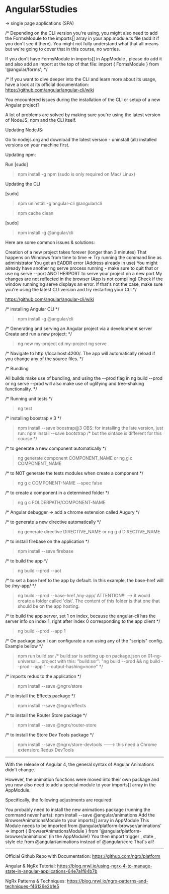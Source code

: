 
# Angular5Studies
-> single page applications (SPA)

/*
Depending on the CLI version you're using, you might also need to add the FormsModule  to the imports[]  array in your app.module.ts  file (add it if you don't see it there). You might not fully understand what that all means but we're going to cover that in this course, no worries.

If you don't have FormsModule  in imports[]  in AppModule , please do add it and also add an import at the top of that file: import { FormsModule } from '@angular/forms'; 
*/

/*
If you want to dive deeper into the CLI and learn more about its usage, have a look at its official documentation: https://github.com/angular/angular-cli/wiki

You encountered issues during the installation of the CLI or setup of a new Angular project?

A lot of problems are solved by making sure you're using the latest version of NodeJS, npm and the CLI itself.

Updating NodeJS:

Go to nodejs.org and download the latest version - uninstall (all) installed versions on your machine first.

Updating npm:

Run [sudo] 
> npm install -g npm
(sudo  is only required on Mac/ Linux)

Updating the CLI

[sudo] 
> npm uninstall -g angular-cli @angular/cli 

> npm cache clean 

[sudo] 
> npm install -g @angular/cli 

Here are some common issues & solutions:

Creation of a new project takes forever (longer than 3 minutes)
That happens on Windows from time to time => Try running the command line as administrator
You get an EADDR error (Address already in use)
You might already have another ng serve process running - make sure to quit that or use ng serve --port ANOTHERPORT  to serve your project on a new port
My changes are not reflected in the browser (App is not compiling)
Check if the window running ng serve  displays an error. If that's not the case, make sure you're using the latest CLI version and try restarting your CLI
*/

https://github.com/angular/angular-cli/wiki

/* installing Angular CLI */
> npm install -g @angular/cli

/* Generating and serving an Angular project via a development server Create and run a new project: */
> ng new my-project
> cd my-project
> ng serve

/* Navigate to http://localhost:4200/. The app will automatically reload if you change any of the source files. */ 

/* Bundling

All builds make use of bundling, and using the --prod flag in ng build --prod or ng serve --prod will also make use of uglifying and tree-shaking functionality. 
*/

/* Running unit tests */
> ng test

/* installing boostrap v 3 */
> npm install --save boostrap@3
OBS: for installing the late version, just run:
> npm install --save bootstrap
/* but the sintaxe is different for this course */

/* to generate a new component automatically */
> ng generate component COMPONENT_NAME
or
> ng g c COMPONENT_NAME

/* to NOT generate the tests modules when create a component */
> ng g c COMPONENT-NAME --spec false

/* to create a component in a determined folder */
> ng g c FOLDERPATH/COMPONENT-NAME <OPTIONS>

/* Angular debugger -> add a chrome extension called Augury 
*/

/* to generate a new directive automatically */
> ng generate directive DIRECTIVE_NAME
or
> ng g d DIRECTIVE_NAME

/* to install firebase on the application */
> npm install --save firebase

/* to build the app */
> ng build --prod --aot

/* to set a base href to the app by default. In this example, the base-href will be /my-app/ */
> ng build --prod --base-href /my-app/
ATTENTION!!!
--> it would create a folder called 'dist'. The content of this folder is that one that should be on the app hosting.

/* to build the app server, set 1 on index, because the angular-cli has the server info on index 1, right after index 0 corresponding to the app client */
> ng build --prod --app 1

/* On package.json I can configurate a run using any of the "scripts" config. Example bellow */
> npm run build:ssr
/* build:ssr is setting up on package.json on 01-ng-universal... project with this: "build:ssr": "ng build --prod && ng build --prod --app 1 --output-hashing=none" */

/* imports redux to the application */
> npm install --save @ngrx/store

/* to install the Effects package */
> npm install --save @ngrx/effects

/* to install the Router Store package */
> npm install --save @ngrx/router-store

/* to install the Store Dev Tools package */
> npm install --save @ngrx/store-devtools
---> this need a Chrome extension: Redux DevTools



-------------------

With the release of Angular 4, the general syntax of Angular Animations didn't change. 

However, the animation functions were moved into their own package and you now also need to add a special module to your imports[]  array in the AppModule.

Specifically, the following adjustments are required:

You probably need to install the new animations package (running the command never hurts): npm install --save @angular/animations 
Add the BrowserAnimationsModule  to your imports[]  array in AppModule
This Module needs to be imported from @angular/platform-browser/animations'  => import { BrowserAnimationsModule } from '@angular/platform-browser/animations'  (in the AppModule!)
You then import trigger , state , style  etc from @angular/animations  instead of @angular/core 
That's all!

----------------------

Official Github Repo with Documentation: https://github.com/ngrx/platform

Angular & NgRx Tutorial: https://blog.nrwl.io/using-ngrx-4-to-manage-state-in-angular-applications-64e7a1f84b7b

NgRx Patterns & Techniques: https://blog.nrwl.io/ngrx-patterns-and-techniques-f46126e2b1e5


